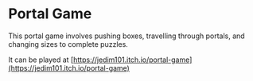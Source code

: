 # Portal Game

This portal game involves pushing boxes, travelling through portals, and changing sizes to complete puzzles.

It can be played at [https://jedim101.itch.io/portal-game](https://jedim101.itch.io/portal-game)
